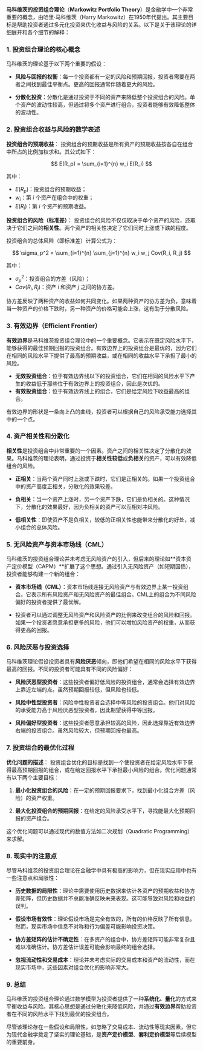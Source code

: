 **马科维茨的投资组合理论**（**Markowitz Portfolio Theory**）是金融学中一个非常重要的概念，由哈里·马科维茨（Harry Markowitz）在1950年代提出。其主要目标是帮助投资者通过多元化投资来优化收益与风险的关系。以下是关于该理论的详细展开和各个细节的解释：

### 1. 投资组合理论的核心概念

马科维茨的理论基于以下两个重要的假设：

- **风险与回报的权衡**：每一个投资都有一定的风险和预期回报，投资者需要在两者之间找到最佳平衡点。更高的回报通常伴随着更大的风险。
  
- **分散化投资**：分散化是通过投资于不同的资产来降低整个投资组合的风险。单个资产的波动性较高，但通过将多个资产进行组合，投资者能够有效降低整体的波动性。

### 2. 投资组合收益与风险的数学表述

**投资组合的预期收益**：
投资组合的预期收益是所有资产的预期收益按各自在组合中所占的比例加权求和。其公式如下：

$$
E(R_p) = \sum_{i=1}^{n} w_i E(R_i)
$$

其中：
- $E(R_p)$：投资组合的预期收益；
- $w_i$：第 $i$ 个资产在组合中的权重；
- $E(R_i)$：第 $i$ 个资产的预期收益。

**投资组合的风险（标准差）**：
投资组合的风险不仅仅取决于单个资产的风险，还取决于它们之间的**相关性**。两个资产的相关性决定了它们同时上涨或下跌的程度。

投资组合的总体风险（即标准差）计算公式为：

$$
\sigma_p^2 = \sum_{i=1}^{n} \sum_{j=1}^{n} w_i w_j Cov(R_i, R_j)
$$

其中：
- $\sigma_p^2$：投资组合的方差（风险）；
- $Cov(R_i, R_j)$：资产 $i$ 和资产 $j$ 之间的协方差。

协方差反映了两种资产的收益如何共同变化。如果两种资产的协方差为负，意味着当一种资产的价格下跌时，另一种资产的价格可能会上涨，这有助于分散风险。

### 3. 有效边界（Efficient Frontier）

**有效边界**是马科维茨投资组合理论中的一个重要概念。它表示在既定风险水平下，能够获得的最佳预期回报的投资组合。有效边界上的投资组合是最优的，因为它们在相同的风险水平下提供了最高的预期收益，或在相同的收益水平下承担了最小的风险。

- **无效投资组合**：位于有效边界线以下的投资组合，它们在相同的风险水平下产生的收益低于那些位于有效边界上的投资组合，因此是次优的。
- **有效投资组合**：位于有效边界线上的组合，它们是给定风险下收益最高的组合。

有效边界的形状是一条向上凸的曲线，投资者可以根据自己的风险承受能力选择其中的一个点。

### 4. 资产相关性和分散化

**相关性**是投资组合中非常重要的一个因素。资产之间的相关性决定了分散化的效果。马科维茨的理论表明，通过投资于**相关性较低**或**负相关**的资产，可以有效降低组合的风险。

- **正相关**：当两个资产同时上涨或下跌时，它们是正相关的。如果一个投资组合中的资产高度正相关，分散化的效果较差。
  
- **负相关**：当一个资产上涨时，另一个资产下跌，它们是负相关的。这种情况下，分散化的效果最好，因为负相关的资产可以互相对冲风险。

- **低相关性**：即使资产不是负相关，较低的正相关性也能带来分散化的好处，减小组合的总体风险。

### 5. 无风险资产与资本市场线（CML）

马科维茨的投资组合理论并未考虑无风险资产的引入，但后来的理论如**资本资产定价模型（CAPM）**扩展了这个思想。通过引入无风险资产（如短期国债），投资者能够构建一个新的组合：

- **资本市场线（CML）**：资本市场线连接无风险资产与有效边界上某一投资组合。它表示所有风险资产和无风险资产的最佳组合。CML上的组合为不同风险偏好的投资者提供了最优解。
  
- 投资者可以通过调整无风险资产和风险资产的比例来改变组合的风险和回报。如果一个投资者愿意承担更多的风险，他们可以增加风险资产的权重，从而获得更高的回报。

### 6. 风险厌恶与投资选择

马科维茨理论假设投资者具有**风险厌恶**倾向，即他们希望在相同的风险水平下获得最高的回报。不同的投资者可能具有不同的风险偏好：

- **风险厌恶型投资者**：这些投资者偏好低风险的投资组合，通常会选择有效边界上靠近左端的点。虽然预期回报较低，但风险也较低。
  
- **风险中性型投资者**：风险中性投资者会选择中等风险的投资组合。他们对风险的承受能力高于风险厌恶型投资者，因此期望获得中等回报。
  
- **风险偏好型投资者**：这些投资者愿意承担较高的风险，因此选择靠近有效边界右端的投资组合。虽然风险较大，但预期回报也最高。

### 7. 投资组合的最优化过程

**优化问题的描述**：
投资组合优化的目标是找到一个使投资者在给定风险水平下获得最高预期回报的组合，或在给定回报水平下承担最小风险的组合。优化问题通常有以下两个主要目标：

1. **最小化投资组合的风险**：在一定的预期回报要求下，找到最小化组合方差（风险）的资产权重。
   
2. **最大化投资组合的预期回报**：在给定的风险承受水平下，寻找能最大化预期回报的资产组合。

这个优化问题可以通过现代的数值方法如二次规划（Quadratic Programming）来求解。

### 8. 现实中的注意点

尽管马科维茨的投资组合理论在金融学中具有极高的影响力，但在现实应用中也有一些注意点和局限性：

- **历史数据的局限性**：理论中需要使用历史数据来估计各资产的预期收益和协方差矩阵，但历史数据并不总能准确反映未来表现。这可能导致对风险和收益的误判。
  
- **假设市场有效性**：理论假设市场是完全有效的，所有的价格反映了所有信息。然而，现实市场中信息不对称和行为偏差可能影响投资决策。
  
- **协方差矩阵的估计不确定性**：在多资产的组合中，协方差矩阵可能非常复杂且难以准确估计。协方差估计误差可能会影响最终的组合选择。
  
- **忽视流动性和交易成本**：理论并未考虑实际的交易成本和资产的流动性，而在现实市场中，这些因素对组合优化的影响非常大。

### 9. 总结

马科维茨的投资组合理论通过数学模型为投资者提供了一种**系统化、量化**的方式来平衡收益与风险。其核心思想是通过分散化来降低风险，并通过**有效边界**帮助投资者在不同的风险水平下找到最优的投资组合。

尽管该理论存在一些假设和局限性，如忽略了交易成本、流动性等现实因素，但它为现代金融学奠定了坚实的理论基础，是**资产定价模型**、**套利定价模型**等后续模型的重要前身。